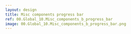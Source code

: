 ```yaml
---
layout: design
title: Misc components progress bar
ref: 00.Global_10.Misc_components_b_progress_bar
image: 00.Global_10.Misc_components_b_progress_bar.png
---
```



